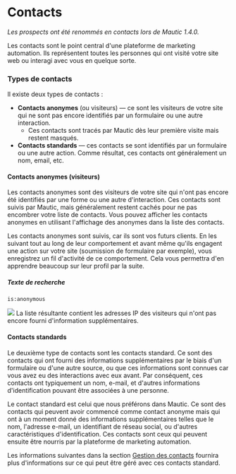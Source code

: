 # Contacts

*Les prospects ont été renommés en contacts lors de Mautic 1.4.0.*

Les contacts sont le point central d'une plateforme de marketing automation. Ils représentent toutes les personnes qui ont visité votre site web ou interagi avec vous en quelque sorte.

### Types de contacts

Il existe deux types de contacts :
* **Contacts anonymes** (ou visiteurs) — ce sont les visiteurs de votre site qui ne sont pas encore identifiés par un formulaire ou une autre interaction.
  * Ces contacts sont tracés par Mautic dès leur première visite mais restent masqués.
* **Contacts standards** — ces contacts se sont identifiés par un formulaire ou une autre action. Comme résultat, ces contacts ont généralement un nom, email, etc.

#### Contacts anonymes (visiteurs)

Les contacts anonymes sont des visiteurs de votre site qui n'ont pas encore été identifiés par une forme ou une autre d'interaction. Ces contacts sont suivis par Mautic, mais généralement restent cachés pour ne pas encombrer votre liste de contacts. Vous pouvez afficher les contacts anonymes en utilisant l'affichage des anonymes dans la liste des contacts.

Les contacts anonymes sont suivis, car ils sont vos futurs clients. En les suivant tout au long de leur comportement et avant même qu'ils engagent une action sur votre site (soumission de formulaire par exemple), vous enregistrez un fil d'activité de ce comportement. Cela vous permettra d'en apprendre beaucoup sur leur profil par la suite.

##### Texte de recherche

```
is:anonymous
```

![](/media/contacts-anonymous.jpg)
La liste résultante contient les adresses IP des visiteurs qui n'ont pas encore fourni d'information supplémentaires.

#### Contacts standards

Le deuxième type de contacts sont les contacts standard. Ce sont des contacts qui ont fourni des informations supplémentaires par le biais d'un formulaire ou d'une autre source, ou que ces informations sont connues car vous avez eu des interactions avec eux avant. Par conséquent, ces contacts ont typiquement un nom, e-mail, et d'autres informations d'identification pouvant être associées à une personne.

Le contact standard est celui que nous préférons dans Mautic. Ce sont des contacts qui peuvent avoir commencé comme contact anonyme mais qui ont à un moment donné des informations supplémentaires telles que le nom, l'adresse e-mail, un identifiant de réseau social, ou d'autres caractéristiques d'identification. Ces contacts sont ceux qui peuvent ensuite être nourris par la plateforme de marketing automation.

Les informations suivantes dans la section [Gestion des contacts](https://www.mautic.org/docs/en/contacts/managing_contacts.html) fournira plus d'informations sur ce qui peut être géré avec ces contacts standard.
